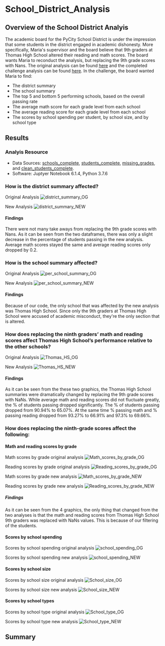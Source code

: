 # School_District_Analysis

## Overview of the School District Analyis
The academic board for the PyCity School District is under the impression that some students in the district engaged in academic dishonesty. More specifically, Maria's supervisor and the board believe that 9th graders at Thomas High School altered their reading and math scores. The board wants Maria to reconduct the analysis, but replacing the 9th grade scores with Nans. The original analysis can be found [here](https://github.com/jackogross123/School_District_Analysis/blob/main/PyCitySchools.ipynb) and the completed challenge analysis can be found [here](https://github.com/jackogross123/School_District_Analysis/blob/main/PyCitySchools_Challenge.ipynb). In the challenge, the board wanted Maria to find:
- The district summary
- The school summary
- The top 5 and bottom 5 performing schools, based on the overall passing rate
- The average math score for each grade level from each school
- The average reading score for each grade level from each school
- The scores by school spending per student, by school size, and by school type

## Results
### Analyis Resource 
- Data Sources: [schools_complete](https://github.com/jackogross123/School_District_Analysis/blob/main/Resources/schools_complete.csv), [students_complete](https://github.com/jackogross123/School_District_Analysis/blob/main/Resources/students_complete.csv), [missing_grades](https://github.com/jackogross123/School_District_Analysis/blob/main/Resources/missing_grades.csv), and [clean_students_complete](https://github.com/jackogross123/School_District_Analysis/blob/main/Resources/clean_students_complete.csv).
- Software: Juptyer Notebook 6.1.4, Python 3.7.6

### How is the district summary affected?

Original Analysis
![district_summary_OG](https://github.com/jackogross123/School_District_Analysis/blob/main/Resources/district_summary_OG.png)

New Analysis
![district_summary_NEW](https://github.com/jackogross123/School_District_Analysis/blob/main/Resources/district_summary_NEW.png)

#### Findings
There were not many take aways from replacing the 9th grade scores with Nans. As it can be seen from the two dataframes, there was only a slight decrease in the percentage of students passing in the new analysis. Average math scores stayed the same and average reading scores only dropped by 0.2.

### How is the school summary affected?

Original Analysis
![per_school_summary_OG](https://github.com/jackogross123/School_District_Analysis/blob/main/Resources/per_school_summary_OG.png)

New Analysis
![per_school_summary_NEW](https://github.com/jackogross123/School_District_Analysis/blob/main/Resources/per_school_summary_NEW.png)

#### Findings
Because of our code, the only school that was affected by the new analysis was Thomas High School. Since only the 9th graders at Thomas High School were accused of academic misconduct, they're the only section that is altered.  

### How does replacing the ninth graders’ math and reading scores affect Thomas High School’s performance relative to the other schools?

Original Analysis
![Thomas_HS_OG](https://github.com/jackogross123/School_District_Analysis/blob/main/Resources/Thomas_HS_OG.png)

New Analysis
![Thomas_HS_NEW](https://github.com/jackogross123/School_District_Analysis/blob/main/Resources/Thomas_HS_NEW.png)

#### Findings
As it can be seen from the these two graphics, the Thomas High School summaries were dramatically changed by replacing the 9th grade scores with NaNs. While average math and reading scores did not fluctuate greatly, the % of students passing dropped significantly. The % of students passing dropped from 90.94% to 65.07%. At the same time % passing math and % passing reading dropped from 93.27% to 66.91% and 97.3% to 69.66%.

### How does replacing the ninth-grade scores affect the following:

#### Math and reading scores by grade

Math scores by grade original analysis
![Math_scores_by_grade_OG](https://github.com/jackogross123/School_District_Analysis/blob/main/Resources/math_scores_by_grade_OG.png)

Reading scores by grade original analysis
![Reading_scores_by_grade_OG](https://github.com/jackogross123/School_District_Analysis/blob/main/Resources/reading_scores_by_grade_OG.png)

Math scores by grade new analysis
![Math_scores_by_grade_NEW](https://github.com/jackogross123/School_District_Analysis/blob/main/Resources/Math_scores_by_grade_NEW.png)

Reading scores by grade new analysis
![Reading_scores_by_grade_NEW](https://github.com/jackogross123/School_District_Analysis/blob/main/Resources/Reading_scores_by_grade_NEW.png)

##### Findings
As it can be seen from the 4 graphics, the only thing that changed from the two analyses is that the math and reading scores from Thomas High School 9th graders was replaced with NaNs values. This is because of our filtering of the students. 

#### Scores by school spending

Scores by school spending original analysis
![school_spending_OG](https://github.com/jackogross123/School_District_Analysis/blob/main/Resources/school_spending_OG.png)

Scores by school spending new analysis
![school_spending_NEW](https://github.com/jackogross123/School_District_Analysis/blob/main/Resources/School_spending_NEW.png)

#### Scores by school size

Scores by school size original analysis
![School_size_OG](https://github.com/jackogross123/School_District_Analysis/blob/main/Resources/School_size_OG.png)

Scores by school size new analysis
![School_size_NEW](https://github.com/jackogross123/School_District_Analysis/blob/main/Resources/School_size_NWQ.png)

#### Scores by school types

Scores by school type original analysis
![School_type_OG](https://github.com/jackogross123/School_District_Analysis/blob/main/Resources/School_type_OG.png)

Scores by school type new analysis
![School_type_NEW](https://github.com/jackogross123/School_District_Analysis/blob/main/Resources/School_type_NEW.png)

## Summary
